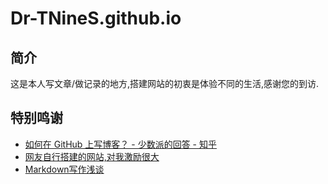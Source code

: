 # Dr-TNineS.github.io


## 简介
这是本人写文章/做记录的地方,搭建网站的初衷是体验不同的生活,感谢您的到访.

## 特别鸣谢
- [如何在 GitHub 上写博客？ - 少数派的回答 - 知乎](https://www.zhihu.com/question/20962496/answer/677815713)
- [网友自行搭建的网站,对我激励很大](https://marcoepsilon.site/)
- [Markdown写作浅谈](https://www.jianshu.com/p/PpDNMG)
